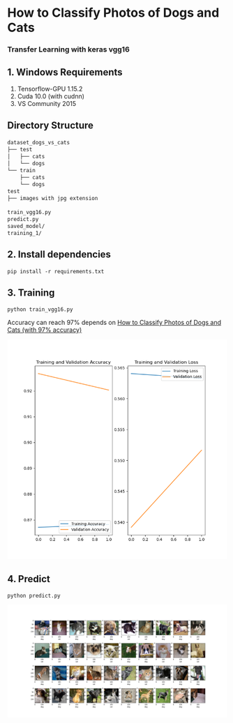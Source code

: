 # How to Classify Photos of Dogs and Cats
### Transfer Learning with keras vgg16


## 1. Windows Requirements
1. Tensorflow-GPU 1.15.2
2. Cuda 10.0 (with cudnn)
3. VS Community 2015

## Directory Structure

```
dataset_dogs_vs_cats
├── test
│   ├── cats
│   └── dogs
└── train
    ├── cats
    └── dogs
test
├── images with jpg extension

train_vgg16.py
predict.py
saved_model/
training_1/
```

## 2. Install dependencies
```
pip install -r requirements.txt
```

## 3. Training
```
python train_vgg16.py
```
Accuracy can reach 97% depends on 
[How to Classify Photos of Dogs and Cats (with 97% accuracy)](https://machinelearningmastery.com/how-to-develop-a-convolutional-neural-network-to-classify-photos-of-dogs-and-cats/)

![acc](results/acc.png)

## 4. Predict
```
python predict.py
```

![acc](results/predict.png)

